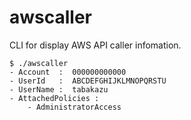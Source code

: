 # awscaller
CLI for display AWS API caller infomation.

```
$ ./awscaller
- Account  :  000000000000
- UserId   :  ABCDEFGHIJKLMNOPQRSTU
- UserName :  tabakazu
- AttachedPolicies :
    - AdministratorAccess
```